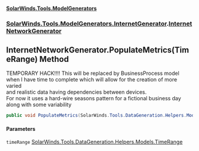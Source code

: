 #### [SolarWinds.Tools.ModelGenerators](index.md 'index')
### [SolarWinds.Tools.ModelGenerators.InternetGenerator](index.md#SolarWinds.Tools.ModelGenerators.InternetGenerator 'SolarWinds.Tools.ModelGenerators.InternetGenerator').[InternetNetworkGenerator](InternetNetworkGenerator.md 'SolarWinds.Tools.ModelGenerators.InternetGenerator.InternetNetworkGenerator')

## InternetNetworkGenerator.PopulateMetrics(TimeRange) Method

TEMPORARY HACK!!!! This will be replaced by BusinessProcess model  
when I have time to complete which will allow for the creation of more varied  
and realistic data having dependencies between devices.  
For now it uses a hard-wire seasons pattern for a fictional business day  
along with some variability

```csharp
public void PopulateMetrics(SolarWinds.Tools.DataGeneration.Helpers.Models.TimeRange timeRange);
```
#### Parameters

<a name='SolarWinds.Tools.ModelGenerators.InternetGenerator.InternetNetworkGenerator.PopulateMetrics(SolarWinds.Tools.DataGeneration.Helpers.Models.TimeRange).timeRange'></a>

`timeRange` [SolarWinds.Tools.DataGeneration.Helpers.Models.TimeRange](https://docs.microsoft.com/en-us/dotnet/api/SolarWinds.Tools.DataGeneration.Helpers.Models.TimeRange 'SolarWinds.Tools.DataGeneration.Helpers.Models.TimeRange')